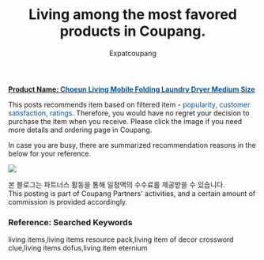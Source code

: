 ﻿---
layout: post
title:  "Living among the most favored products in Coupang."
author: Expatcoupang
categories: [ Living ]
tags: [living items,living items resource pack,living item of decor crossword clue,living items dofus,living item eternium]
image: https://thumbnail7.coupangcdn.com/thumbnails/remot…30508069/84bd6a8b-775a-49cc-a1ec-371c10ba78ac.jpg 
---

<a href="https://link.coupang.com/a/lNvVB"><b>Product Name: <font color='#01579B'>Choeun Living Mobile Folding Laundry Dryer Medium Size</font></b></a>

This posts recommends item based on filtered item - <font color='#01579B'>popularity, customer satisfaction, ratings</font>.
Therefore, you would have no regret your decision to purchase the item when you receive.
Please click the image if you need more details and ordering page in Coupang. 

In case you are busy, there are summarized recommendation reasons in the below for your reference. 

<a href="https://link.coupang.com/a/lNvVB"><img src="https://thumbnail7.coupangcdn.com/thumbnails/remot…77396757/789f5384-2574-4cd8-8f8e-3497764001fa.jpg"></a> 

본 블로그는 파트너스 활동을 통해 일정액의 수수료를 제공받을 수 있습니다.<br>
This posting is part of Coupang Partners' activities, and a certain amount of commission is provided accordingly.

### Reference: Searched Keywords  
living items,living items resource pack,living item of decor crossword clue,living items dofus,living item eternium